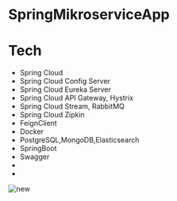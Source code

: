 # SpringMikroserviceApp

# Tech
* Spring Cloud
* Spring Cloud Config Server
* Spring Cloud Eureka Server
* Spring Cloud API Gateway, Hystrix
* Spring Cloud Stream, RabbitMQ
* Spring Cloud Zipkin
* FeignClient 
* Docker
* PostgreSQL,MongoDB,Elasticsearch
* SpringBoot
* Swagger 
*
*

![new](https://user-images.githubusercontent.com/57045507/158686551-7ce4f93b-a827-4d16-bc91-ed07687a76be.png)
